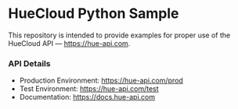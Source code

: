 # HueCloud Python Sample

This repository is intended to provide examples for proper use of the HueCloud API — https://hue-api.com.

### API Details
- Production Environment: https://hue-api.com/prod
- Test Environment: https://hue-api.com/test
- Documentation: https://docs.hue-api.com
